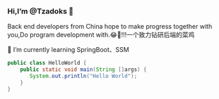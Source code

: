 ### Hi,I’m @Tzadoks	👋

Back end developers from China hope to make progress together with you,Do program development with.😂👀!!!一个致力钻研后端的菜鸡

🌱 I’m currently learning SpringBoot、SSM

```java
public class HelloWorld {
    public static void main(String []args) {
       System.out.println("Hello World");
    }
}
```



